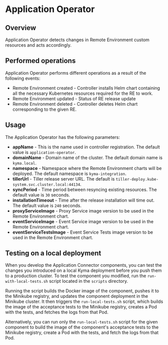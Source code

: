 # Application Operator

## Overview

Application Operator detects changes in Remote Environment custom resources and acts accordingly.


## Performed operations

Application Operator performs different operations as a result of the following events:

 - Remote Environment created - Controller installs Helm chart containing all the necessary Kubernetes resources required for the RE to work.
 - Remote Environment updated - Status of RE release update
 - Remote Environment deleted - Controller deletes Helm chart corresponding to the given RE.


## Usage

 The Application Operator has the following parameters:
 - **appName** - This is the name used in controller registration. The default value is `application-operator`.
 - **domainName** - Domain name of the cluster. The default domain name is `kyma.local`.
 - **namespace** - Namespace where the Remote Environment charts will be deployed. The default namespace is `kyma-integration`.
 - **tillerUrl** - Tiller release server URL. The default is `tiller-deploy.kube-system.svc.cluster.local:44134`.
 - **syncPeriod** - Time period between resyncing existing resources. The default value is `30` seconds.
 - **installationTimeout** - Time after the release installation will time out. The default value is `240` seconds.
 - **proxyServiceImage** - Proxy Service image version to be used in the Remote Environment chart.
 - **eventServiceImage** - Event Service image version to be used in the Remote Environment chart.
 - **eventServiceTestsImage** - Event Service Tests image version to be used in the Remote Environment chart.

## Testing on a local deployment

When you develop the Application Connector components, you can test the changes you introduced on a local Kyma deployment before you push them to a production cluster.
To test the component you modified, run the `run-with-local-tests.sh` script located in the `scripts` directory.

Running the script builds the Docker image of the component, pushes it to the Minikube registry, and updates the component deployment in the Minikube cluster. It then triggers the `run-local-tests.sh` script, which builds the image of the acceptance tests to the Minikube registry, creates a Pod with the tests, and fetches the logs from that Pod.

Alternatively, you can run only the `run-local-tests.sh` script for the given component to build the image of the component's acceptance tests to the Minikube registry, create a Pod with the tests, and fetch the logs from that Pod.
